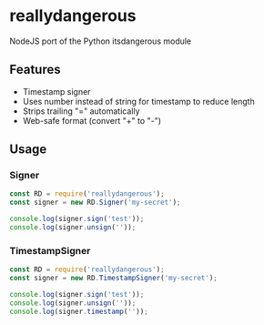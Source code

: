 # reallydangerous
NodeJS port of the Python itsdangerous module

## Features
- Timestamp signer
- Uses number instead of string for timestamp to reduce length
- Strips trailing "=" automatically
- Web-safe format (convert "+" to "-")

## Usage
### Signer
```javascript
const RD = require('reallydangerous');
const signer = new RD.Signer('my-secret');

console.log(signer.sign('test'));
console.log(signer.unsign(''));
```

### TimestampSigner
```javascript
const RD = require('reallydangerous');
const signer = new RD.TimestampSigner('my-secret');

console.log(signer.sign('test'));
console.log(signer.unsign(''));
console.log(signer.timestamp(''));
```
